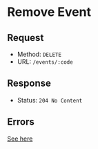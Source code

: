 # Remove Event

## Request
- Method: `DELETE`
- URL: `/events/:code`

## Response
- Status: `204 No Content`

## Errors
[See here](../../response/error.md)